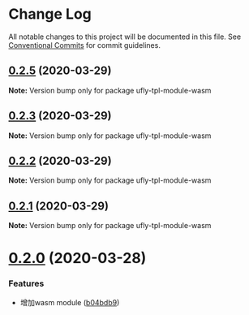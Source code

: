 # Change Log

All notable changes to this project will be documented in this file.
See [Conventional Commits](https://conventionalcommits.org) for commit guidelines.

<a name="0.2.5"></a>
## [0.2.5](https://github.com/lamovv/ufly/compare/v0.2.0...v0.2.5) (2020-03-29)




**Note:** Version bump only for package ufly-tpl-module-wasm

<a name="0.2.3"></a>
## [0.2.3](https://github.com/lamovv/ufly/compare/v0.2.0...v0.2.3) (2020-03-29)




**Note:** Version bump only for package ufly-tpl-module-wasm

<a name="0.2.2"></a>
## [0.2.2](https://github.com/lamovv/ufly/compare/v0.2.1...v0.2.2) (2020-03-29)




**Note:** Version bump only for package ufly-tpl-module-wasm

<a name="0.2.1"></a>
## [0.2.1](https://github.com/lamovv/ufly/compare/v0.2.0...v0.2.1) (2020-03-29)




**Note:** Version bump only for package ufly-tpl-module-wasm

<a name="0.2.0"></a>
# [0.2.0](https://github.com/lamovv/ufly/compare/v0.1.7...v0.2.0) (2020-03-28)


### Features

* 增加wasm module ([b04bdb9](https://github.com/lamovv/ufly/commit/b04bdb9))
